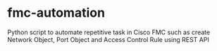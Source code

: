 # fmc-automation
Python script to automate repetitive task in Cisco FMC such as create Network Object, Port Object and Access Control Rule using REST API
